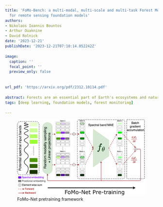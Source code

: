 ```yaml
---
title: 'FoMo-Bench: a multi-modal, multi-scale and multi-task Forest Monitoring Benchmark
  for remote sensing foundation models'
authors:
- Nikolaos Ioannis Bountos
- Arthur Ouaknine
- David Rolnick
date: '2023-12-21'
publishDate: '2023-12-21T07:10:14.052242Z'

image:
  caption: ''
  focal_point: ''
  preview_only: false


url_pdf: 'https://arxiv.org/pdf/2312.10114.pdf'

abstract: Forests are an essential part of Earth's ecosystems and natural systems, as well as providing services on which humanity depends, yet they are rapidly changing as a result of land use decisions and climate change. Understanding and mitigating negative effects requires parsing data on forests at global scale from a broad array of sensory modalities, and recently many such problems have been approached using machine learning algorithms for remote sensing. To date, forest-monitoring problems have largely been approached in isolation. Inspired by the rise of foundation models for computer vision and remote sensing, we here present the first unified Forest Monitoring Benchmark (FoMo-Bench). FoMo-Bench consists of 15 diverse datasets encompassing satellite, aerial, and inventory data, covering a variety of geographical regions, and including multispectral, red-green-blue, synthetic aperture radar (SAR) and LiDAR data with various temporal, spatial and spectral resolutions. FoMo-Bench includes multiple types of forest-monitoring tasks, spanning classification, segmentation, and object detection. To further enhance the diversity of tasks and geographies represented in FoMo-Bench, we introduce a novel global dataset, TalloS, combining satellite imagery with ground-based annotations for tree species classification, spanning 1,000+ hierarchical taxonomic levels (species, genus, family). Finally, we propose FoMo-Net, a foundation model baseline designed for forest monitoring with the flexibility to process any combination of commonly used sensors in remote sensing. This work aims to inspire research collaborations between machine learning and forest biology researchers in exploring scalable multi-modal and multi-task models for forest monitoring. All code and data will be made publicly available. 
tags: [deep learning, foundation models, forest monitoring]

---
```


<figure>
    <img src="fomonet.png"
    <figcaption>
      FoMo-Net pretraining framework
</figcaption>
</figure>
